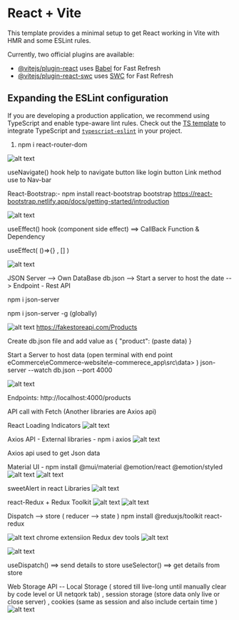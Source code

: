 # React + Vite

This template provides a minimal setup to get React working in Vite with HMR and some ESLint rules.

Currently, two official plugins are available:

- [@vitejs/plugin-react](https://github.com/vitejs/vite-plugin-react/blob/main/packages/plugin-react/README.md) uses [Babel](https://babeljs.io/) for Fast Refresh
- [@vitejs/plugin-react-swc](https://github.com/vitejs/vite-plugin-react-swc) uses [SWC](https://swc.rs/) for Fast Refresh

## Expanding the ESLint configuration

If you are developing a production application, we recommend using TypeScript and enable type-aware lint rules. Check out the [TS template](https://github.com/vitejs/vite/tree/main/packages/create-vite/template-react-ts) to integrate TypeScript and [`typescript-eslint`](https://typescript-eslint.io) in your project.

1.  npm i react-router-dom

![alt text](image.png)

useNavigate() hook help to navigate button like login button
Link method use to Nav-bar

React-Bootstrap:- npm install react-bootstrap bootstrap
https://react-bootstrap.netlify.app/docs/getting-started/introduction

![alt text](image-1.png)

useEffect() hook (component side effect) ==> CallBack Function & Dependency

useEffect( ()=>{} , [] )

![alt text](image-2.png)

JSON Server --> Own DataBase db.json --> Start a server to host the date --> Endpoint - Rest API

npm i json-server

npm i json-server -g (globally)

![alt text](image-3.png)
https://fakestoreapi.com/Products

Create db.json file and add value as { "product": (paste data) }

Start a Server to host data (open terminal with end point eCommerce\eCommerce-website\e-commerece_app\src\data> )
json-server --watch db.json --port 4000

![alt text](image-4.png)

Endpoints:
http://localhost:4000/products

API call with Fetch (Another libraries are Axios api)

React Loading Indicators
![alt text](image-5.png)

Axios API - External libraries - npm i axios
![alt text](image-6.png)

Axios api used to get Json data

Material UI - npm install @mui/material @emotion/react @emotion/styled
![alt text](image-7.png)
![alt text](image-8.png)

sweetAlert in react Libraries
![alt text](image-9.png)

react-Redux + Redux Toolkit
![alt text](image-10.png)
![alt text](image-11.png)

Dispatch --> store ( reducer --> state )
npm install @reduxjs/toolkit react-redux

![alt text](image-12.png)
chrome extensiion Redux dev tools
![alt text](image-13.png)

![alt text](image-14.png)

useDispatch() ==> send details to store
useSelector() ==> get details from store

Web Storage API -- Local Storage ( stored till live-long until manually clear by code level or UI netqork tab) , session storage (store data only live or close server) , cookies (same as session and also include certain time )
![alt text](image-15.png)
